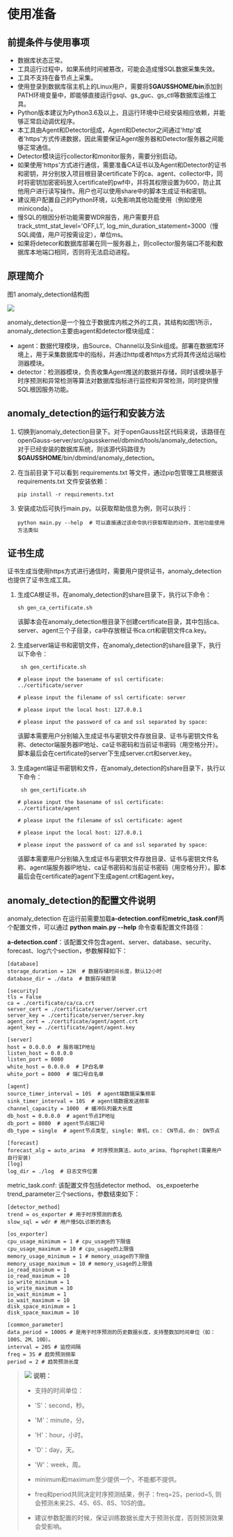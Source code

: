 # 使用准备<a name="ZH-CN_TOPIC_0303986164"></a>

## 前提条件与使用事项<a name="zh-cn_topic_0283137591_section887921944913"></a>

-   数据库状态正常。
-   工具运行过程中，如果系统时间被篡改，可能会造成慢SQL数据采集失效。
-   工具不支持在备节点上采集。
-   使用登录到数据库宿主机上的Linux用户，需要将$**GAUSSHOME/bin**添加到PATH环境变量中，即能够直接运行gsql、gs\_guc、gs\_ctl等数据库运维工具。
-   Python版本建议为Python3.6及以上，且运行环境中已经安装相应依赖，并能够正常启动调优程序。
-   本工具由Agent和Detector组成，Agent和Detector之间通过'http'或者'https'方式传递数据，因此需要保证Agent服务器和Detector服务器之间能够正常通信。
-   Detector模块运行collector和monitor服务，需要分别启动。
-   如果使用'https'方式进行通信，需要准备CA证书以及Agent和Detector的证书和密钥，并分别放入项目根目录certificate下的ca、agent、collector中，同时将密钥加密密码放入certificate的pwf中，并将其权限设置为600，防止其他用户进行读写操作。用户也可以使用share中的脚本生成证书和密钥。
-   建议用户配置自己的Python环境，以免影响其他功能使用（例如使用miniconda）。
-   慢SQL的根因分析功能需要WDR报告，用户需要开启track\_stmt\_stat\_level='OFF,L1', log\_min\_duration\_statement=3000（慢SQL阈值，用户可按需设定），单位ms。
-   如果将detecor和数据库部署在同一服务器上，则collector服务端口不能和数据库本地端口相同，否则将无法启动进程。

## 原理简介<a name="zh-cn_topic_0283137591_section1767203555113"></a>

图1 anomaly\_detection结构图

![](figures/图片16.png)

anomaly\_detection是一个独立于数据库内核之外的工具，其结构如图1所示，anomaly\_detection主要由agent和detector模块组成：

-   agent：数据代理模块，由Source、Channel以及Sink组成。部署在数据库环境上，用于采集数据库中的指标，并通过http或者https方式将其传送给远端检测器模块。
-   detector：检测器模块，负责收集Agent推送的数据并存储，同时该模块基于时序预测和异常检测等算法对数据库指标进行监控和异常检测，同时提供慢SQL根因服务功能。

## anomaly\_detection的运行和安装方法<a name="section7752113811419"></a>

1.  切换到anomaly\_detection目录下。对于openGauss社区代码来说，该路径在openGauss-server/src/gausskernel/dbmind/tools/anomaly\_detection。对于已经安装的数据库系统，则该源代码路径为  **$GAUSSHOME**/bin/dbmind/anomaly\_detection。
2.  在当前目录下可以看到 requirements.txt 等文件，通过pip包管理工具根据该 requirements.txt 文件安装依赖：

    ```
    pip install -r requirements.txt
    ```

3.  安装成功后可执行main.py。以获取帮助信息为例，则可以执行：

    ```
    python main.py --help  # 可以直接通过该命令执行获取帮助的动作，其他功能使用方法类似
    ```

## 证书生成

证书生成当使用https方式进行通信时，需要用户提供证书，anomaly_detection也提供了证书生成工具。

1. 生成CA根证书，在anomaly_detection的share目录下，执行以下命令：

   ```
   sh gen_ca_certificate.sh 
   ```

   该脚本会在anomaly_detection根目录下创建certificate目录，其中包括ca、server、agent三个子目录，ca中存放根证书ca.crt和密钥文件ca.key。

   

2. 生成server端证书和密钥文件，在anomaly_detection的share目录下，执行以下命令：

   ```
    sh gen_certificate.sh
   
   # please input the basename of ssl certificate: ../certificate/server
   
   # please input the filename of ssl certificate: server
   
   # please input the local host: 127.0.0.1
   
   # please input the password of ca and ssl separated by space:
   ```

   该脚本需要用户分别输入生成证书与密钥文件存放目录、证书与密钥文件名称、detector端服务器IP地址、ca证书密码和当前证书密码（用空格分开）。脚本最后会在certificate的server下生成server.crt和server.key。

3. 生成agent端证书密钥和文件，在anomaly_detection的share目录下，执行以下命令：

   ```
    sh gen_certificate.sh
   
   # please input the basename of ssl certificate: ../certificate/agent
   
   # please input the filename of ssl certificate: agent
   
   # please input the local host: 127.0.0.1
   
   # please input the password of ca and ssl separated by space:
   ```

   该脚本需要用户分别输入生成证书与密钥文件存放目录、证书与密钥文件名称、agent端服务器IP地址、ca证书密码和当前证书密码（用空格分开）。脚本最后会在certificate的agent下生成agent.crt和agent.key。

## anomaly\_detection的配置文件说明<a name="section5892154973918"></a>

anomaly\_detection 在运行前需要加载**a-detection.conf**和**metric\_task.conf**两个配置文件，可以通过  **python main.py  --help**  命令查看配置文件路径：

**a-detection.conf**：该配置文件包含agent、server、database、security、forecast、log六个section，参数解释如下：

```
[database]
storage_duration = 12H  # 数据存储时间长度，默认12小时
database_dir = ./data  # 数据存储目录

[security]
tls = False
ca = ./certificate/ca/ca.crt
server_cert = ./certificate/server/server.crt
server_key = ./certificate/server/server.key
agent_cert = ./certificate/agent/agent.crt
agent_key = ./certificate/agent/agent.key

[server]
host = 0.0.0.0  # 服务端IP地址
listen_host = 0.0.0.0
listen_port = 8080
white_host = 0.0.0.0  # IP白名单
white_port = 8000  # 端口号白名单

[agent]
source_timer_interval = 10S  # agent端数据采集频率
sink_timer_interval = 10S  # agent端数据发送频率
channel_capacity = 1000  # 缓冲队列最大长度
db_host = 0.0.0.0  # agent节点IP地址
db_port = 8080  # agent节点端口号
db_type = single  # agent节点类型, single: 单机，cn： CN节点、dn： DN节点

[forecast]
forecast_alg = auto_arima  # 时序预测算法，auto_arima、fbprophet(需要用户自行安装)
[log]
log_dir = ./log  # 日志文件位置
```

metric\_task.conf: 该配置文件包括detector method、 os\_expoeterhe trend\_parameter三个sections，参数结束如下：

```
[detector_method]
trend = os_exporter # 用于时序预测的表名
slow_sql = wdr # 用户慢SQL诊断的表名

[os_exporter]
cpu_usage_minimum = 1 # cpu_usage的下限值
cpu_usage_maximum = 10 # cpu_usage的上限值
memory_usage_minimum = 1 # memory_usage的下限值
memory_usage_maximum = 10 # memory_usage的上限值
io_read_minimum = 1
io_read_maximum = 10
io_write_minimum = 1
io_write_maximum = 10
io_wait_minimum = 1
io_wait_maximum = 10
disk_space_minimum = 1
disk_space_maximum = 10

[common_parameter]
data_period = 1000S # 是用于时序预测的历史数据长度，支持整数加时间单位（如：100S、2M、10D）。
interval = 20S # 监控间隔
freq = 3S # 趋势预测频率
period = 2 # 趋势预测长度
```

>![](public_sys-resources/icon-note.png) **说明：** 
>-   支持的时间单位：
> 
>    -   'S'：second，秒。
> 
>    -   'M'：minute，分。
> 
>    -   'H'：hour，小时。
> 
>    -   'D'：day，天。
> 
>    -   'W'：week，周。
> 
>-   minimum和maximum至少提供一个，不能都不提供。
> 
>-   freq和period共同决定时序预测结果，例子：freq=2S，period=5, 则会预测未来2S、4S、6S、8S、10S的值。
> 
>-   建议参数配置的时候，保证训练数据长度大于预测长度，否则预测效果会受影响。

